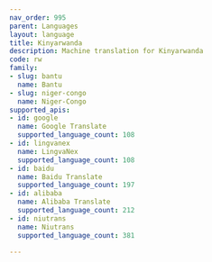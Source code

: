 ```yaml
---
nav_order: 995
parent: Languages
layout: language
title: Kinyarwanda
description: Machine translation for Kinyarwanda
code: rw
family:
- slug: bantu
  name: Bantu
- slug: niger-congo
  name: Niger-Congo
supported_apis:
- id: google
  name: Google Translate
  supported_language_count: 108
- id: lingvanex
  name: LingvaNex
  supported_language_count: 108
- id: baidu
  name: Baidu Translate
  supported_language_count: 197
- id: alibaba
  name: Alibaba Translate
  supported_language_count: 212
- id: niutrans
  name: Niutrans
  supported_language_count: 381

---
```


